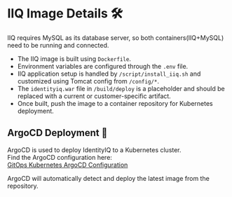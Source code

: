 # IIQ Image Details 🛠️

IIQ requires MySQL as its database server, so both containers(IIQ+MySQL) need to be running and connected.

- The IIQ image is built using `Dockerfile`.
- Environment variables are configured through the `.env` file.
- IIQ application setup is handled by `/script/install_iiq.sh` and customized using Tomcat config from `/config/*`.
- The `identityiq.war` file in `/build/deploy` is a placeholder and should be replaced with a current or customer-specific artifact.
- Once built, push the image to a container repository for Kubernetes deployment.

## ArgoCD Deployment 🚀

ArgoCD is used to deploy IdentityIQ to a Kubernetes cluster.  
Find the ArgoCD configuration here:  
[GitOps Kubernetes ArgoCD Configuration](https://github.com/vgupta619/gitops-k8s-2023/tree/main/eks/argocd)

ArgoCD will automatically detect and deploy the latest image from the repository.